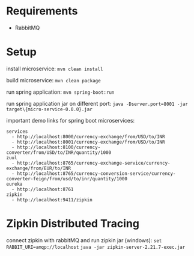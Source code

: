 # Requirements
 - RabbitMQ

# Setup

install microservice:
	`mvn clean install`
	
build microservice:
    `mvn clean package`

run spring application:
	`mvn spring-boot:run`
	
run spring application jar on different port:
	`java -Dserver.port=8001 -jar target\{micro-service-0.0.0}.jar`


important demo links for spring boot microservices:

	services
	  - http://localhost:8000/currency-exchange/from/USD/to/INR
	  - http://localhost:8001/currency-exchange/from/USD/to/INR
	  - http://localhost:8100/currency-converter/from/USD/to/INR/quantity/1000
	zuul
	  - http://localhost:8765/currency-exchange-service/currency-exchange/from/EUR/to/INR
	  - http://localhost:8765/currency-conversion-service/currency-converter-feign/from/usd/to/inr/quantity/1000
	eureka
	  - http://localhost:8761
	zipkin
	  - http://localhost:9411/zipkin
	  

# Zipkin Distributed Tracing

connect zipkin with rabbitMQ and run zipkin jar (windows):
`set RABBIT_URI=amqp://localhost`
`java -jar zipkin-server-2.21.7-exec.jar`
